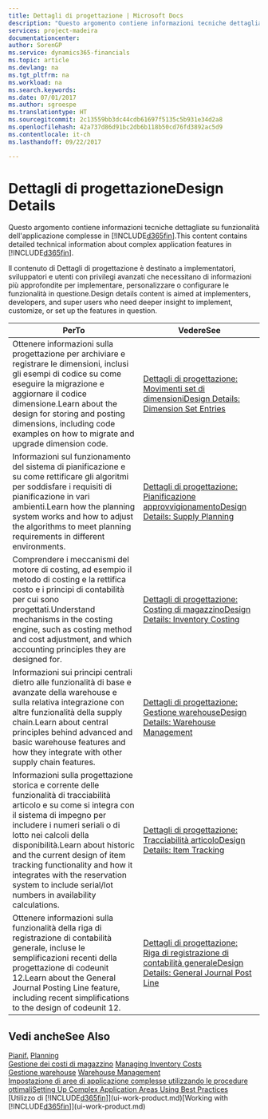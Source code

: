 ```yaml
---
title: Dettagli di progettazione | Microsoft Docs
description: "Questo argomento contiene informazioni tecniche dettagliate su funzionalità dell'applicazione complesse in [!INCLUDE[d365fin](includes/d365fin_md.md)]."
services: project-madeira
documentationcenter: 
author: SorenGP
ms.service: dynamics365-financials
ms.topic: article
ms.devlang: na
ms.tgt_pltfrm: na
ms.workload: na
ms.search.keywords: 
ms.date: 07/01/2017
ms.author: sgroespe
ms.translationtype: HT
ms.sourcegitcommit: 2c13559bb3dc44cdb61697f5135c5b931e34d2a8
ms.openlocfilehash: 42a737d86d91bc2db6b118b50cd76fd3892ac5d9
ms.contentlocale: it-ch
ms.lasthandoff: 09/22/2017

---
```

# <a name="design-details"></a><span data-ttu-id="11ca4-103">Dettagli di progettazione</span><span class="sxs-lookup"><span data-stu-id="11ca4-103">Design Details</span></span>
<span data-ttu-id="11ca4-104">Questo argomento contiene informazioni tecniche dettagliate su funzionalità dell'applicazione complesse in [!INCLUDE[d365fin](includes/d365fin_md.md)].</span><span class="sxs-lookup"><span data-stu-id="11ca4-104">This content contains detailed technical information about complex application features in [!INCLUDE[d365fin](includes/d365fin_md.md)].</span></span>  

 <span data-ttu-id="11ca4-105">Il contenuto di Dettagli di progettazione è destinato a implementatori, sviluppatori e utenti con privilegi avanzati che necessitano di informazioni più approfondite per implementare, personalizzare o configurare le funzionalità in questione.</span><span class="sxs-lookup"><span data-stu-id="11ca4-105">Design details content is aimed at implementers, developers, and super users who need deeper insight to implement, customize, or set up the features in question.</span></span>  

|<span data-ttu-id="11ca4-106">**Per**</span><span class="sxs-lookup"><span data-stu-id="11ca4-106">**To**</span></span>|<span data-ttu-id="11ca4-107">**Vedere**</span><span class="sxs-lookup"><span data-stu-id="11ca4-107">**See**</span></span>|  
|------------|-------------|  
|<span data-ttu-id="11ca4-108">Ottenere informazioni sulla progettazione per archiviare e registrare le dimensioni, inclusi gli esempi di codice su come eseguire la migrazione e aggiornare il codice dimensione.</span><span class="sxs-lookup"><span data-stu-id="11ca4-108">Learn about the design for storing and posting dimensions, including code examples on how to migrate and upgrade dimension code.</span></span>|[<span data-ttu-id="11ca4-109">Dettagli di progettazione: Movimenti set di dimensioni</span><span class="sxs-lookup"><span data-stu-id="11ca4-109">Design Details: Dimension Set Entries</span></span>](design-details-dimension-set-entries.md)|  
|<span data-ttu-id="11ca4-110">Informazioni sul funzionamento del sistema di pianificazione e su come rettificare gli algoritmi per soddisfare i requisiti di pianificazione in vari ambienti.</span><span class="sxs-lookup"><span data-stu-id="11ca4-110">Learn how the planning system works and how to adjust the algorithms to meet planning requirements in different environments.</span></span>|[<span data-ttu-id="11ca4-111">Dettagli di progettazione: Pianificazione approvvigionamento</span><span class="sxs-lookup"><span data-stu-id="11ca4-111">Design Details: Supply Planning</span></span>](design-details-supply-planning.md)|  
|<span data-ttu-id="11ca4-112">Comprendere i meccanismi del motore di costing, ad esempio il metodo di costing e la rettifica costo e i principi di contabilità per cui sono progettati.</span><span class="sxs-lookup"><span data-stu-id="11ca4-112">Understand mechanisms in the costing engine, such as costing method and cost adjustment, and which accounting principles they are designed for.</span></span>|[<span data-ttu-id="11ca4-113">Dettagli di progettazione: Costing di magazzino</span><span class="sxs-lookup"><span data-stu-id="11ca4-113">Design Details: Inventory Costing</span></span>](design-details-inventory-costing.md)|  
|<span data-ttu-id="11ca4-114">Informazioni sui principi centrali dietro alle funzionalità di base e avanzate della warehouse e sulla relativa integrazione con altre funzionalità della supply chain.</span><span class="sxs-lookup"><span data-stu-id="11ca4-114">Learn about central principles behind advanced and basic warehouse features and how they integrate with other supply chain features.</span></span>|[<span data-ttu-id="11ca4-115">Dettagli di progettazione: Gestione warehouse</span><span class="sxs-lookup"><span data-stu-id="11ca4-115">Design Details: Warehouse Management</span></span>](design-details-warehouse-management.md)|  
|<span data-ttu-id="11ca4-116">Informazioni sulla progettazione storica e corrente delle funzionalità di tracciabilità articolo e su come si integra con il sistema di impegno per includere i numeri seriali o di lotto nei calcoli della disponibilità.</span><span class="sxs-lookup"><span data-stu-id="11ca4-116">Learn about historic and the current design of item tracking functionality and how it integrates with the reservation system to include serial/lot numbers in availability calculations.</span></span>|[<span data-ttu-id="11ca4-117">Dettagli di progettazione: Tracciabilità articolo</span><span class="sxs-lookup"><span data-stu-id="11ca4-117">Design Details: Item Tracking</span></span>](design-details-item-tracking.md)|  
|<span data-ttu-id="11ca4-118">Ottenere informazioni sulla funzionalità della riga di registrazione di contabilità generale, incluse le semplificazioni recenti della progettazione di codeunit 12.</span><span class="sxs-lookup"><span data-stu-id="11ca4-118">Learn about the General Journal Posting Line feature, including recent simplifications to the design of codeunit 12.</span></span>|[<span data-ttu-id="11ca4-119">Dettagli di progettazione: Riga di registrazione di contabilità generale</span><span class="sxs-lookup"><span data-stu-id="11ca4-119">Design Details: General Journal Post Line</span></span>](design-details-general-journal-post-line.md)|  

## <a name="see-also"></a><span data-ttu-id="11ca4-120">Vedi anche</span><span class="sxs-lookup"><span data-stu-id="11ca4-120">See Also</span></span>  
 <span data-ttu-id="11ca4-121">[Pianif.](production-planning.md) </span><span class="sxs-lookup"><span data-stu-id="11ca4-121">[Planning](production-planning.md) </span></span>  
 <span data-ttu-id="11ca4-122">[Gestione dei costi di magazzino](finance-manage-inventory-costs.md) </span><span class="sxs-lookup"><span data-stu-id="11ca4-122">[Managing Inventory Costs](finance-manage-inventory-costs.md) </span></span>  
 <span data-ttu-id="11ca4-123">[Gestione warehouse](warehouse-manage-warehouse.md) </span><span class="sxs-lookup"><span data-stu-id="11ca4-123">[Warehouse Management](warehouse-manage-warehouse.md) </span></span>  
 [<span data-ttu-id="11ca4-124">Impostazione di aree di applicazione complesse utilizzando le procedure ottimali</span><span class="sxs-lookup"><span data-stu-id="11ca4-124">Setting Up Complex Application Areas Using Best Practices</span></span>](set-up-complex-application-areas-using-best-practices.md)  
 <span data-ttu-id="11ca4-125">[Utilizzo di [!INCLUDE[d365fin](includes/d365fin_md.md)]](ui-work-product.md)</span><span class="sxs-lookup"><span data-stu-id="11ca4-125">[Working with [!INCLUDE[d365fin](includes/d365fin_md.md)]](ui-work-product.md)</span></span>

